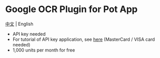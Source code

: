 <!--
SPDX-FileCopyrightText: 2024 Integral <integral@member.fsf.org>

SPDX-License-Identifier: GPL-3.0-or-later
-->

# Google OCR Plugin for Pot App 

[中文](https://github.com/Integral-Tech/pot-app-recognize-plugin-google) | English

- API key needed
- For tutorial of API key application, see [here](https://bobtranslate.com/service/ocr/google.html) (MasterCard / VISA card needed)
- 1,000 units per month for free
